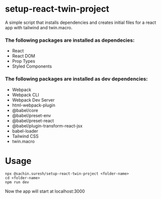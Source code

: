 # setup-react-twin-project
A simple script that installs dependencies and creates initial files for a react app with tailwind and twin.macro.

### The following packages are installed as dependecies:
- React  
- React DOM  
- Prop Types  
- Styled Components  

### The following packages are installed as dev dependencies:
- Webpack  
- Webpack CLI  
- Webpack Dev Server  
- html-webpack-plugin  
- @babel/core  
- @babel/preset-env  
- @babel/preset-react  
- @babel/plugin-transform-react-jsx  
- babel-loader  
- Tailwind CSS  
- twin.macro  

# Usage
    npx @sachin.suresh/setup-react-twin-project <folder-name>
    cd <folder-name>
    npm run dev

Now the app will start at localhost:3000
